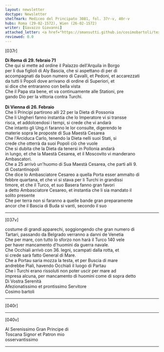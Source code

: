 ```yaml
---
layout: newsletter
doctype: Newsletter
shelfmark: Mediceo del Principato 3081, fol. 37r-v, 40r-v
hubs: Roma (29-02-1572), Wien (26-02-1572)
writer: [Gavazzo Giovanni]
attached_letter: <a href="https://smansutti.github.io/cosimobartoli/texts/TBD/">TBD</a>
reviewed: 0.0
---
```


[037r]  
  
  
<strong>Di Roma di 29. febraio 71</strong>  
Che qui si mette ad ordine il Palazzo dell'Arquila in Borgo  
per li dua figlioli di Aly Bascia, che si aspettano di per di  
accompagnati da buon numero di Cavalli, et Pedoni, et accarezzati  
da tutti li Popoli dove arrivano di ordine di Superiori, et  
si dice che entraranno con bella vista  
Che il Papa sta bene, et va continuamente alle Stationi, pre  
gando Dio per la vittoria contra Turchi.  
<br/><strong>Di Vienna di 26. Febraio</strong>  
Che li Principi partirono alli 22 per la Dieta di Possonia  
Che li Ungheri fanno instantia che lo Imperatore vi si transse  
risca, et addolcendosi i tempi, si crede che vi andarà  
Che intanto gli Ung.ri faranno le lor consulte, digerendo le  
materie sopra le proposte di Sua Maestà Cesarea  
Che l'Arciduca Carlo, tenendo la Dieta nelli suoi Stati, si  
crede che otterrà da suoi Popoli ciò che vuole  
Che si dubita che la Dieta da tenersi in Pollonia andarà  
in lungo, et che la Maestà Cesarea, et il Moscovito vi manderano  
Ambascatori.  
Che a 25 arrivò un'huomo di Sua Maestà Cesarea, che partì alli 9.  
di Costantinopoli  
Che dice lo Ambasciatore Cesareo a quella Porta esser ammalto di  
febbre quartana, et che vi si stava per li Turchi in grandissi  
timore, et che il Turco, et suo Basera fanno gran favori  
a detto Ambasciatore Cesareo, et instantia che li sia mandato il  
solito presente  
Che per terra non si faranno a quelle bande gran preparamente  
ancor che il Bascia di Buda si vanti, secondo il suo  
  
---  

[037v]  
  
  
costume di grandi apparechi, soggiongendo che gran numero di  
Tartari, passando da Belgrado verranno a danni de Venetia  
Che per mare, con tutto lo sforzo non harà il Turco 140 vele  
per haver mancamento d'huomini da guerra navale.  
Che Occhiali arrivò con 36. legni, scampati dalla rotta, et  
si crede sarà fatto General di Mare.  
Che a Portau saria mozza la testa, et per Buscia di mare  
andrebbe Piali, havendo Occhiali il luogo di Partau  
Che i Turchi erano rissoluti non poter uscir per mare ad  
impresa alcuna, per mancamento di huomini come di sopra detto  
Di Vostra Serenità  
Afezionatissimo et prontissimo Servitore  
Cosimo bartoli  
  
---  

[040r]  
  
  
  
---  

[040v]  
  
  
Al Serenissimo Gran Principe di  
Toscana Signor et Patron mio  
osservantissimo  
  
---  

